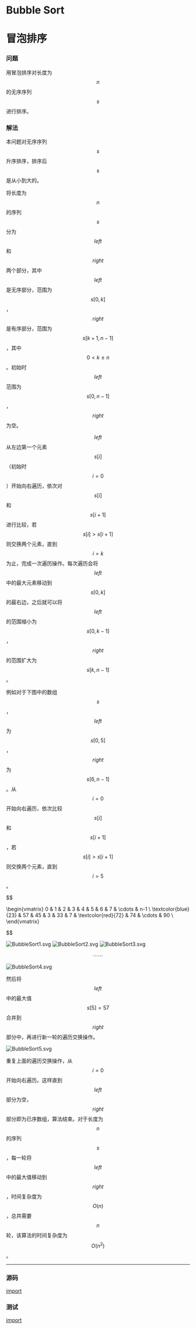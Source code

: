 # Bubble Sort
# 冒泡排序

### 问题

用冒泡排序对长度为$$ n $$的无序序列$$ s $$进行排序。

### 解法

本问题对无序序列$$ s $$升序排序，排序后$$ s $$是从小到大的。

将长度为$$ n $$的序列$$ s $$分为$$ left $$和$$ right $$两个部分，其中$$ left $$是无序部分，范围为$$ s[0,k] $$，$$ right $$是有序部分，范围为$$ s[k+1,n-1] $$，其中$$ 0 \lt k \le n $$。初始时$$ left $$范围为$$ s[0,n-1] $$，$$ right $$为空。

$$ left $$从左边第一个元素$$ s[i] $$（初始时$$ i = 0 $$）开始向右遍历，依次对$$ s[i] $$和$$ s[i+1] $$进行比较，若$$ s[i] \gt s[i+1] $$则交换两个元素，直到$$ i = k $$为止，完成一次遍历操作。每次遍历会将$$ left $$中的最大元素移动到$$ s[0,k] $$的最右边，之后就可以将$$ left $$的范围缩小为$$ s[0,k-1] $$，$$ right $$的范围扩大为$$ s[k,n-1] $$。

例如对于下图中的数组$$ s $$，$$ left $$为$$ s[0,5] $$，$$ right $$为$$ s[6,n-1] $$。从$$ i = 0 $$开始向右遍历，依次比较$$ s[i] $$和$$ s[i+1] $$，若$$ s[i] \gt s[i+1] $$则交换两个元素，直到$$ i = 5 $$。

$$

\begin{vmatrix}
0 & 1 & 2 & 3 & 4 & 5 & 6 & 7 & \cdots & n-1     \\
\textcolor{blue}{23} & 57 & 45 & 3 & 33 & 7 & \textcolor{red}{72} & 74 & \cdots & 90     \\
\end{vmatrix}

$$

![BubbleSort1.svg]("../res/BubbleSort1.svg")
![BubbleSort2.svg]("../res/BubbleSort2.svg")
![BubbleSort3.svg]("../res/BubbleSort3.svg")

$$ \cdots \cdots $$

![BubbleSort4.svg]("../res/BubbleSort4.svg")

然后将$$ left $$中的最大值$$ s[5] = 57 $$合并到$$ right $$部分中，再进行新一轮的遍历交换操作。

![BubbleSort5.svg]("../res/BubbleSort5.svg")

重复上面的遍历交换操作，从$$ i = 0 $$开始向右遍历。这样直到$$ left $$部分为空，$$ right $$部分即为已序数组，算法结束。对于长度为$$ n $$的序列$$ s $$，每一轮将$$ left $$中的最大值移动到$$ right $$，时间复杂度为$$ O(n) $$，总共需要$$ n $$轮，该算法的时间复杂度为$$ O(n^2) $$。

--------

### 源码

[import](https://raw.githubusercontent.com/zhaochenyou/Way-to-Algorithm/master/src/Sort/BubbleSort.hpp)

### 测试

[import](https://raw.githubusercontent.com/zhaochenyou/Way-to-Algorithm/master/src/Sort/BubbleSort.cpp)
